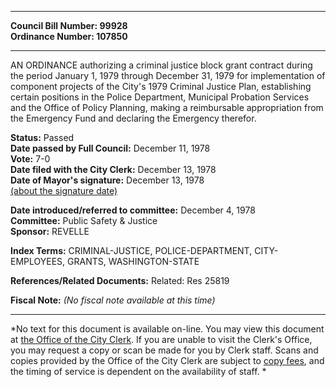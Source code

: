 * * * * *  
  
**Council Bill Number: [](#h0)[](#h2)99928**   
**Ordinance Number: 107850**  
  
* * * * *  
  
AN ORDINANCE authorizing a criminal justice block grant contract during the period January 1, 1979 through December 31, 1979 for implementation of component projects of the City's 1979 Criminal Justice Plan, establishing certain positions in the Police Department, Municipal Probation Services and the Office of Policy Planning, making a reimbursable appropriation from the Emergency Fund and declaring the Emergency therefor.  
  
**Status:** Passed   
**Date passed by Full Council:** December 11, 1978   
**Vote:** 7-0   
**Date filed with the City Clerk:** December 13, 1978   
**Date of Mayor's signature:** December 13, 1978   
[(about the signature date)](/~public/approvaldate.htm)   
  
  
**Date introduced/referred to committee:** December 4, 1978   
**Committee:** Public Safety & Justice   
**Sponsor:** REVELLE   
  
**Index Terms:** CRIMINAL-JUSTICE, POLICE-DEPARTMENT, CITY-EMPLOYEES, GRANTS, WASHINGTON-STATE  
  
**References/Related Documents:** Related: Res 25819  
  
**Fiscal Note:** *(No fiscal note available at this time)*  
  
* * * * *  
  
*No text for this document is available on-line. You may view this document at [the Office of the City Clerk](http://www.seattle.gov/leg/clerk/contactUs.htm). If you are unable to visit the Clerk's Office, you may request a copy or scan be made for you by Clerk staff. Scans and copies provided by the Office of the City Clerk are subject to [copy fees](http://clerk.seattle.gov/~public/clerkfees.htm), and the timing of service is dependent on the availability of staff. *  
  
  

